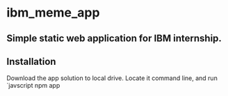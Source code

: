 # ibm_meme_app
Simple static web application for IBM internship.
---
## Installation
Download the app solution to local drive.
Locate it command line, and run 
`javscript
  npm app
